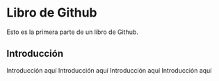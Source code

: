 # Libro de Github
Esto es la primera parte de un libro de Github.

## Introducción

Introducción aquí
Introducción aquí
Introducción aquí
Introducción aquí